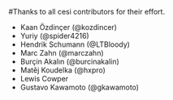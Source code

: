 #Thanks to all cesi contributors for their effort.

* Kaan Özdinçer (@kozdincer)
* Yuriy (@spider4216)
* Hendrik Schumann (@LTBloody)
* Marc Zahn (@marczahn)
* Burçin Akalın (@burcinakalin)
* Matěj Koudelka (@hxpro)
* Lewis Cowper
* Gustavo Kawamoto (@gkawamoto)


